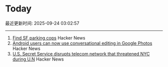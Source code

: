# Today

最近更新时间: 2025-09-24 03:02:57

--- 
1. [Find SF parking cops](https://walzr.com/sf-parking/) Hacker News
2. [Android users can now use conversational editing in Google Photos](https://blog.google/products/photos/android-conversational-editing-google-photos/) Hacker News
3. [U.S. Secret Service disrupts telecom network that threatened NYC during U.N](https://www.cbsnews.com/news/u-s-secret-service-disrupts-telecom-network-threatened-new-york-city-u-n-general-assembly/) Hacker News
